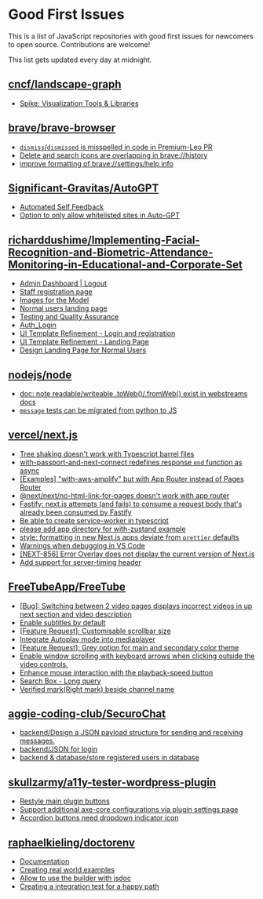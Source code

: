 # Good First Issues

This is a list of JavaScript repositories with good first issues for newcomers to open source. Contributions are welcome!

This list gets updated every day at midnight.

## [cncf/landscape-graph](https://github.com/cncf/landscape-graph)

- [Spike: Visualization Tools & Libraries](https://github.com/cncf/landscape-graph/issues/72)

## [brave/brave-browser](https://github.com/brave/brave-browser)

- [`dismiss`/`dismissed` is misspelled in code in Premium-Leo PR](https://github.com/brave/brave-browser/issues/33507)
- [Delete and search icons are overlapping in brave://history](https://github.com/brave/brave-browser/issues/32399)
- [improve formatting of brave://settings/help info](https://github.com/brave/brave-browser/issues/2560)

## [Significant-Gravitas/AutoGPT](https://github.com/Significant-Gravitas/AutoGPT)

- [Automated Self Feedback](https://github.com/Significant-Gravitas/AutoGPT/issues/4220)
- [Option to only allow whitelisted sites in Auto-GPT](https://github.com/Significant-Gravitas/AutoGPT/issues/5289)

## [richarddushime/Implementing-Facial-Recognition-and-Biometric-Attendance-Monitoring-in-Educational-and-Corporate-Set](https://github.com/richarddushime/Implementing-Facial-Recognition-and-Biometric-Attendance-Monitoring-in-Educational-and-Corporate-Set)

- [Admin Dashboard | Logout](https://github.com/richarddushime/Implementing-Facial-Recognition-and-Biometric-Attendance-Monitoring-in-Educational-and-Corporate-Set/issues/57)
- [Staff registration page ](https://github.com/richarddushime/Implementing-Facial-Recognition-and-Biometric-Attendance-Monitoring-in-Educational-and-Corporate-Set/issues/34)
- [Images for the Model ](https://github.com/richarddushime/Implementing-Facial-Recognition-and-Biometric-Attendance-Monitoring-in-Educational-and-Corporate-Set/issues/35)
- [Normal users landing page ](https://github.com/richarddushime/Implementing-Facial-Recognition-and-Biometric-Attendance-Monitoring-in-Educational-and-Corporate-Set/issues/25)
- [Testing and Quality Assurance](https://github.com/richarddushime/Implementing-Facial-Recognition-and-Biometric-Attendance-Monitoring-in-Educational-and-Corporate-Set/issues/41)
- [Auth_Login](https://github.com/richarddushime/Implementing-Facial-Recognition-and-Biometric-Attendance-Monitoring-in-Educational-and-Corporate-Set/issues/18)
- [UI Template Refinement - Login and registration](https://github.com/richarddushime/Implementing-Facial-Recognition-and-Biometric-Attendance-Monitoring-in-Educational-and-Corporate-Set/issues/39)
- [UI Template Refinement - Landing Page](https://github.com/richarddushime/Implementing-Facial-Recognition-and-Biometric-Attendance-Monitoring-in-Educational-and-Corporate-Set/issues/38)
- [Design Landing Page for Normal Users](https://github.com/richarddushime/Implementing-Facial-Recognition-and-Biometric-Attendance-Monitoring-in-Educational-and-Corporate-Set/issues/37)

## [nodejs/node](https://github.com/nodejs/node)

- [doc: note readable/writeable .toWeb()/.fromWeb() exist in webstreams docs](https://github.com/nodejs/node/issues/45381)
- [`message` tests can be migrated from python to JS](https://github.com/nodejs/node/issues/47707)

## [vercel/next.js](https://github.com/vercel/next.js)

- [Tree shaking doesn't work with Typescript barrel files](https://github.com/vercel/next.js/issues/12557)
- [with-passport-and-next-connect redefines response `end` function as async](https://github.com/vercel/next.js/issues/51628)
- [[Examples] "with-aws-amplify" but with App Router instead of Pages Router](https://github.com/vercel/next.js/issues/57127)
- [@next/next/no-html-link-for-pages doesn't work with app router](https://github.com/vercel/next.js/issues/51742)
- [Fastify: next.js attempts (and fails) to consume a request body that's already been consumed by Fastify](https://github.com/vercel/next.js/issues/24894)
- [Be able to create service-worker in typescript](https://github.com/vercel/next.js/issues/33863)
- [please add app directory for with-zustand example](https://github.com/vercel/next.js/issues/52858)
- [style: formatting in new Next.js apps deviate from `prettier` defaults](https://github.com/vercel/next.js/issues/54402)
- [Warnings when debugging in VS Code](https://github.com/vercel/next.js/issues/24349)
- [[NEXT-856] Error Overlay does not display the current version of Next.js](https://github.com/vercel/next.js/issues/47124)
- [Add support for server-timing header](https://github.com/vercel/next.js/issues/12382)

## [FreeTubeApp/FreeTube](https://github.com/FreeTubeApp/FreeTube)

- [[Bug]: Switching between 2 video pages displays incorrect videos in up next section and video description](https://github.com/FreeTubeApp/FreeTube/issues/2261)
- [Enable subtitles by default](https://github.com/FreeTubeApp/FreeTube/issues/62)
- [[Feature Request]: Customisable scrollbar size](https://github.com/FreeTubeApp/FreeTube/issues/3057)
- [Integrate Autoplay mode into mediaplayer](https://github.com/FreeTubeApp/FreeTube/issues/1181)
- [[Feature Request]: Grey option for main and secondary color theme](https://github.com/FreeTubeApp/FreeTube/issues/2600)
- [Enable window scrolling with keyboard arrows when clicking outside the video controls.](https://github.com/FreeTubeApp/FreeTube/issues/931)
- [Enhance mouse interaction with the playback-speed button](https://github.com/FreeTubeApp/FreeTube/issues/1559)
- [Search Box - Long query](https://github.com/FreeTubeApp/FreeTube/issues/940)
- [Verified mark(Right mark) beside channel name](https://github.com/FreeTubeApp/FreeTube/issues/944)

## [aggie-coding-club/SecuroChat](https://github.com/aggie-coding-club/SecuroChat)

- [backend/Design a JSON payload structure for sending and receiving messages.](https://github.com/aggie-coding-club/SecuroChat/issues/32)
- [backend/JSON for login](https://github.com/aggie-coding-club/SecuroChat/issues/28)
- [backend & database/store registered users in database](https://github.com/aggie-coding-club/SecuroChat/issues/17)

## [skullzarmy/a11y-tester-wordpress-plugin](https://github.com/skullzarmy/a11y-tester-wordpress-plugin)

- [Restyle main plugin buttons](https://github.com/skullzarmy/a11y-tester-wordpress-plugin/issues/5)
- [Support additional axe-core configurations via plugin settings page](https://github.com/skullzarmy/a11y-tester-wordpress-plugin/issues/1)
- [Accordion buttons need dropdown indicator icon](https://github.com/skullzarmy/a11y-tester-wordpress-plugin/issues/4)

## [raphaelkieling/doctorenv](https://github.com/raphaelkieling/doctorenv)

- [Documentation](https://github.com/raphaelkieling/doctorenv/issues/4)
- [Creating real world examples](https://github.com/raphaelkieling/doctorenv/issues/15)
- [Allow to use the builder with jsdoc](https://github.com/raphaelkieling/doctorenv/issues/7)
- [Creating a integration test for a happy path](https://github.com/raphaelkieling/doctorenv/issues/2)

